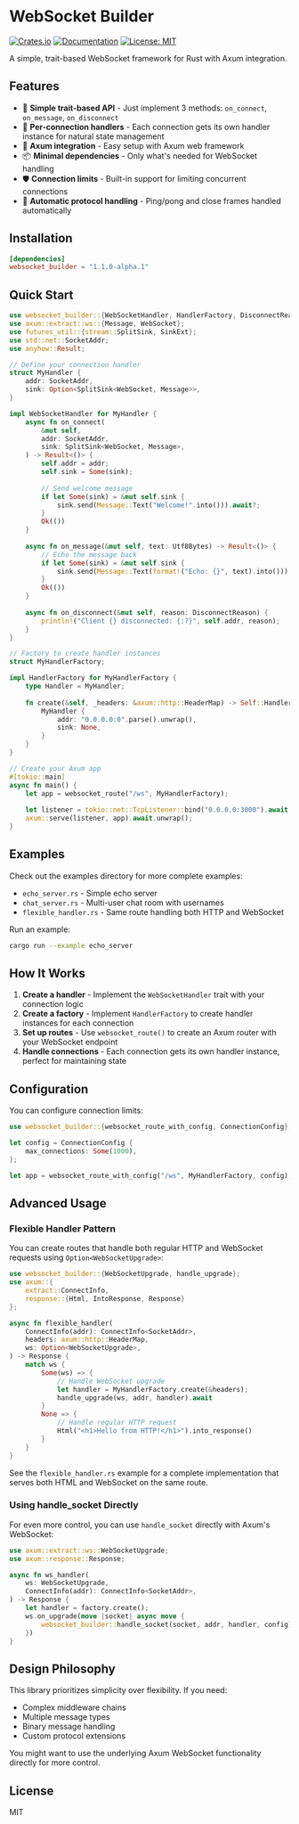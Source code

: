 # WebSocket Builder

[![Crates.io](https://img.shields.io/crates/v/websocket_builder.svg)](https://crates.io/crates/websocket_builder)
[![Documentation](https://docs.rs/websocket_builder/badge.svg)](https://docs.rs/websocket_builder)
[![License: MIT](https://img.shields.io/badge/License-MIT-yellow.svg)](https://opensource.org/licenses/MIT)

A simple, trait-based WebSocket framework for Rust with Axum integration.

## Features

- 🎯 **Simple trait-based API** - Just implement 3 methods: `on_connect`, `on_message`, `on_disconnect`
- 🔌 **Per-connection handlers** - Each connection gets its own handler instance for natural state management
- 🚀 **Axum integration** - Easy setup with Axum web framework
- 📦 **Minimal dependencies** - Only what's needed for WebSocket handling
- 🛡️ **Connection limits** - Built-in support for limiting concurrent connections
- 🔄 **Automatic protocol handling** - Ping/pong and close frames handled automatically

## Installation

```toml
[dependencies]
websocket_builder = "1.1.0-alpha.1"
```

## Quick Start

```rust
use websocket_builder::{WebSocketHandler, HandlerFactory, DisconnectReason, Utf8Bytes, websocket_route};
use axum::extract::ws::{Message, WebSocket};
use futures_util::{stream::SplitSink, SinkExt};
use std::net::SocketAddr;
use anyhow::Result;

// Define your connection handler
struct MyHandler {
    addr: SocketAddr,
    sink: Option<SplitSink<WebSocket, Message>>,
}

impl WebSocketHandler for MyHandler {
    async fn on_connect(
        &mut self,
        addr: SocketAddr,
        sink: SplitSink<WebSocket, Message>,
    ) -> Result<()> {
        self.addr = addr;
        self.sink = Some(sink);
        
        // Send welcome message
        if let Some(sink) = &mut self.sink {
            sink.send(Message::Text("Welcome!".into())).await?;
        }
        Ok(())
    }
    
    async fn on_message(&mut self, text: Utf8Bytes) -> Result<()> {
        // Echo the message back
        if let Some(sink) = &mut self.sink {
            sink.send(Message::Text(format!("Echo: {}", text).into())).await?;
        }
        Ok(())
    }
    
    async fn on_disconnect(&mut self, reason: DisconnectReason) {
        println!("Client {} disconnected: {:?}", self.addr, reason);
    }
}

// Factory to create handler instances
struct MyHandlerFactory;

impl HandlerFactory for MyHandlerFactory {
    type Handler = MyHandler;
    
    fn create(&self, _headers: &axum::http::HeaderMap) -> Self::Handler {
        MyHandler {
            addr: "0.0.0.0:0".parse().unwrap(),
            sink: None,
        }
    }
}

// Create your Axum app
#[tokio::main]
async fn main() {
    let app = websocket_route("/ws", MyHandlerFactory);
    
    let listener = tokio::net::TcpListener::bind("0.0.0.0:3000").await.unwrap();
    axum::serve(listener, app).await.unwrap();
}
```

## Examples

Check out the examples directory for more complete examples:

- `echo_server.rs` - Simple echo server
- `chat_server.rs` - Multi-user chat room with usernames
- `flexible_handler.rs` - Same route handling both HTTP and WebSocket

Run an example:
```bash
cargo run --example echo_server
```

## How It Works

1. **Create a handler** - Implement the `WebSocketHandler` trait with your connection logic
2. **Create a factory** - Implement `HandlerFactory` to create handler instances for each connection
3. **Set up routes** - Use `websocket_route()` to create an Axum router with your WebSocket endpoint
4. **Handle connections** - Each connection gets its own handler instance, perfect for maintaining state

## Configuration

You can configure connection limits:

```rust
use websocket_builder::{websocket_route_with_config, ConnectionConfig};

let config = ConnectionConfig {
    max_connections: Some(1000),
};

let app = websocket_route_with_config("/ws", MyHandlerFactory, config);
```

## Advanced Usage

### Flexible Handler Pattern

You can create routes that handle both regular HTTP and WebSocket requests using `Option<WebSocketUpgrade>`:

```rust
use websocket_builder::{WebSocketUpgrade, handle_upgrade};
use axum::{
    extract::ConnectInfo,
    response::{Html, IntoResponse, Response}
};

async fn flexible_handler(
    ConnectInfo(addr): ConnectInfo<SocketAddr>,
    headers: axum::http::HeaderMap,
    ws: Option<WebSocketUpgrade>,
) -> Response {
    match ws {
        Some(ws) => {
            // Handle WebSocket upgrade
            let handler = MyHandlerFactory.create(&headers);
            handle_upgrade(ws, addr, handler).await
        }
        None => {
            // Handle regular HTTP request
            Html("<h1>Hello from HTTP!</h1>").into_response()
        }
    }
}
```

See the `flexible_handler.rs` example for a complete implementation that serves both HTML and WebSocket on the same route.

### Using handle_socket Directly

For even more control, you can use `handle_socket` directly with Axum's WebSocket:

```rust
use axum::extract::ws::WebSocketUpgrade;
use axum::response::Response;

async fn ws_handler(
    ws: WebSocketUpgrade,
    ConnectInfo(addr): ConnectInfo<SocketAddr>,
) -> Response {
    let handler = factory.create();
    ws.on_upgrade(move |socket| async move {
        websocket_builder::handle_socket(socket, addr, handler, config).await
    })
}
```

## Design Philosophy

This library prioritizes simplicity over flexibility. If you need:
- Complex middleware chains
- Multiple message types
- Binary message handling
- Custom protocol extensions

You might want to use the underlying Axum WebSocket functionality directly for more control.

## License

MIT